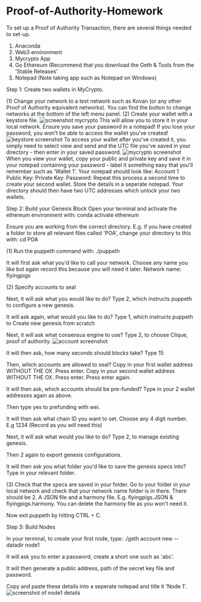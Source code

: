 # Proof-of-Authority-Homework

To set up a Proof of Authority Transaction, there are several things needed to set-up.
1. Anaconda
2. Web3 environment 
3. Mycrypto App
4. Go Ethereum (Recommend that you download the Geth & Tools from the 'Stable Releases'
5. Notepad (Note taking app such as Notepad on Windows)

Step 1: Create two wallets in MyCrypto. 

(1) Change your network to a test network such as Kovan (or any other Proof of Authority equivalent networks). You can find the button to change networks at the bottom of the left menu panel. 
(2) Create your wallet with a keystore file. ![screenshot mycrypto](https://user-images.githubusercontent.com/76278469/127755363-138f2a6c-24a3-4e16-badf-48b7fe685b4e.PNG)
This will allow you to store it in your local network. Ensure you save your password in a notepad! If you lose your password, you won't be able to access the wallet you've created! ![keystore screenshot](https://user-images.githubusercontent.com/76278469/127755386-c561079b-3bbf-4b25-8e9f-e308787f5c09.PNG)
To access your wallet after you've created it, you simply need to select view and send and the UTC file you've saved in your directory - then enter in your saved password. ![mycrypto screenshot](https://user-images.githubusercontent.com/76278469/127755395-63a13226-cd58-479b-8524-2824cee34672.PNG)
When you view your wallet, copy your public and private key and save it in your notepad containing your password - label it something easy that you'll remember such as 'Wallet 1'. 
Your notepad should look like:
Account 1
Public Key:
Private Key:
Password:
Repeat this process a second time to create your second wallet. Store the details in a seperate notepad. Your directory should then have two UTC addresses which unlock your two wallets. 

Step 2: Build your Genesis Block
Open your terminal and activate the ethereum environment with:
conda activate ethereum

Ensure you are working from the correct directory. E.g. if you have created a folder to store all relevant files called 'POA', change your directory to this with:
cd POA 

(1) Run the puppeth command with:
./puppeth

It will first ask what you'd like to call your network. Choose any name you like but again record this because you will need it later. 
Network name: flyingpigs

(2) Specify accounts to seal 

Next, it will ask what you would like to do?
Type 2, which instructs puppeth to configure a new genesis.

It will ask again, what would you like to do?
Type 1, which instructs puppeth to Create new genesis from scratch 

Next, it will ask what consensus engine to use?
Type 2, to choose Clique, proof of authority. 
![account screenshot](https://user-images.githubusercontent.com/76278469/127755525-5ae5726d-428c-406f-9962-a68b734f36ff.PNG)

It will then ask, how many seconds should blocks take?
Type 15 

Then, which accounts are allowed to seal?
Copy in your first wallet address WITHOUT THE OX. Press enter.
Copy in your second wallet address WITHOUT THE OX. Press enter.
Press enter again. 

It will then ask, which accounts should be pre-funded?
Type in your 2 wallet addresses again as above.

Then type yes to prefunding with wei. 

It will then ask what chain ID you want to set. Choose any 4 digit number. 
E.g 1234 (Record as you will need this)

Next, it will ask what would you like to do?
Type 2, to manage existing genesis. 

Then 2 again to export genesis configurations. 

It will then ask you what folder you'd like to save the genesis specs into?
Type in your relevant folder.

(3) Check that the specs are saved in your folder. 
Go to your folder in your local network and check that your network name folder is in there. There should be 2. A JSON file and a harmony file. 
E.g. flyingpigs.JSON & flyingpigs.harmony.
You can delete the harmony file as you won't need it. 


Now exit puppeth by hitting CTRL + C. 

Step 3: Build Nodes

In your terminal, to create your first node, type:
./geth account new --datadir node1

It will ask you to enter a password, create a short one such as 'abc'. 

It will then generate a public address, path of the secret key file and password. 

Copy and paste these details into a seperate notepad and title it 'Node 1'. ![screenshot of node1 details](https://user-images.githubusercontent.com/76278469/127755644-d1dbf030-e8bb-455d-bde9-834779a9ab4a.PNG)

